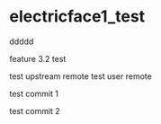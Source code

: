 # electricface1_test

ddddd

feature 3.2
test

test upstream remote
test user remote

test commit 1

test commit 2
